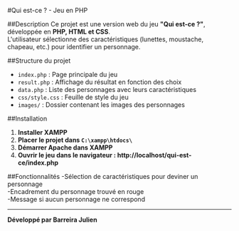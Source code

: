 #Qui est-ce ? - Jeu en PHP

##Description
Ce projet est une version web du jeu **"Qui est-ce ?"**, développée en **PHP, HTML et CSS**.  
L'utilisateur sélectionne des caractéristiques (lunettes, moustache, chapeau, etc.) pour identifier un personnage.

##Structure du projet
- `index.php` : Page principale du jeu  
- `result.php` : Affichage du résultat en fonction des choix  
- `data.php` : Liste des personnages avec leurs caractéristiques  
- `css/style.css` : Feuille de style du jeu  
- `images/` : Dossier contenant les images des personnages  

##Installation
1. **Installer XAMPP**
2. **Placer le projet dans `C:\xampp\htdocs\`**
3. **Démarrer Apache dans XAMPP**
4. **Ouvrir le jeu dans le navigateur : http://localhost/qui-est-ce/index.php**


##Fonctionnalités
-Sélection de caractéristiques pour deviner un personnage  
-Encadrement du personnage trouvé en rouge  
-Message si aucun personnage ne correspond  

---

**Développé par Barreira Julien**

